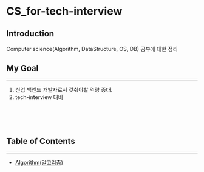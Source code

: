 # CS_for-tech-interview

## Introduction

Computer science(Algorithm, DataStructure, OS, DB) 공부에 대한 정리

## My Goal

---

1. 신입 백엔드 개발자로서 갖춰야할 역량 증대.
2. tech-interview 대비

</br>
</br>
</br>

## Table of Contents

---

- [Algorithm(알고리즘)](algorithm/README.md)
